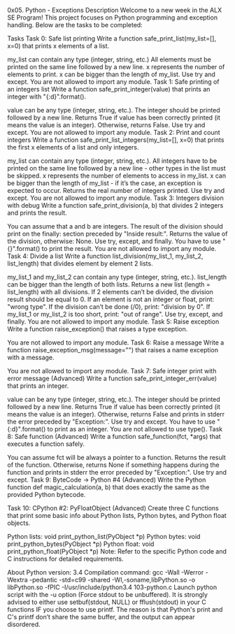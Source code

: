 0x05. Python - Exceptions
Description
Welcome to a new week in the ALX SE Program! This project focuses on Python programming and exception handling. Below are the tasks to be completed:

Tasks
Task 0: Safe list printing
Write a function safe_print_list(my_list=[], x=0) that prints x elements of a list.

my_list can contain any type (integer, string, etc.)
All elements must be printed on the same line followed by a new line.
x represents the number of elements to print.
x can be bigger than the length of my_list.
Use try and except.
You are not allowed to import any module.
Task 1: Safe printing of an integers list
Write a function safe_print_integer(value) that prints an integer with "{:d}".format().

value can be any type (integer, string, etc.).
The integer should be printed followed by a new line.
Returns True if value has been correctly printed (it means the value is an integer).
Otherwise, returns False.
Use try and except.
You are not allowed to import any module.
Task 2: Print and count integers
Write a function safe_print_list_integers(my_list=[], x=0) that prints the first x elements of a list and only integers.

my_list can contain any type (integer, string, etc.).
All integers have to be printed on the same line followed by a new line - other types in the list must be skipped.
x represents the number of elements to access in my_list.
x can be bigger than the length of my_list - if it’s the case, an exception is expected to occur.
Returns the real number of integers printed.
Use try and except.
You are not allowed to import any module.
Task 3: Integers division with debug
Write a function safe_print_division(a, b) that divides 2 integers and prints the result.

You can assume that a and b are integers.
The result of the division should print on the finally: section preceded by "Inside result:".
Returns the value of the division, otherwise: None.
Use try, except, and finally.
You have to use "{}".format() to print the result.
You are not allowed to import any module.
Task 4: Divide a list
Write a function list_division(my_list_1, my_list_2, list_length) that divides element by element 2 lists.

my_list_1 and my_list_2 can contain any type (integer, string, etc.).
list_length can be bigger than the length of both lists.
Returns a new list (length = list_length) with all divisions.
If 2 elements can’t be divided, the division result should be equal to 0.
If an element is not an integer or float, print: "wrong type".
If the division can’t be done (/0), print: "division by 0".
If my_list_1 or my_list_2 is too short, print: "out of range".
Use try, except, and finally.
You are not allowed to import any module.
Task 5: Raise exception
Write a function raise_exception() that raises a type exception.

You are not allowed to import any module.
Task 6: Raise a message
Write a function raise_exception_msg(message="") that raises a name exception with a message.

You are not allowed to import any module.
Task 7: Safe integer print with error message (Advanced)
Write a function safe_print_integer_err(value) that prints an integer.

value can be any type (integer, string, etc.).
The integer should be printed followed by a new line.
Returns True if value has been correctly printed (it means the value is an integer).
Otherwise, returns False and prints in stderr the error preceded by "Exception:".
Use try and except.
You have to use "{:d}".format() to print as an integer.
You are not allowed to use type().
Task 8: Safe function (Advanced)
Write a function safe_function(fct, *args) that executes a function safely.

You can assume fct will be always a pointer to a function.
Returns the result of the function.
Otherwise, returns None if something happens during the function and prints in stderr the error preceded by "Exception:".
Use try and except.
Task 9: ByteCode -> Python #4 (Advanced)
Write the Python function def magic_calculation(a, b) that does exactly the same as the provided Python bytecode.

Task 10: CPython #2: PyFloatObject (Advanced)
Create three C functions that print some basic info about Python lists, Python bytes, and Python float objects.

Python lists: void print_python_list(PyObject *p)
Python bytes: void print_python_bytes(PyObject *p)
Python float: void print_python_float(PyObject *p)
Note: Refer to the specific Python code and C instructions for detailed requirements.

About
Python version: 3.4
Compilation command: gcc -Wall -Werror -Wextra -pedantic -std=c99 -shared -Wl,-soname,libPython.so -o libPython.so -fPIC -I/usr/include/python3.4 103-python.c
Launch python script with the -u option (Force stdout to be unbuffered).
It is strongly advised to either use setbuf(stdout, NULL) or fflush(stdout) in your C functions IF you choose to use printf. The reason is that Python's print and C's printf don’t share the same buffer, and the output can appear disordered.
